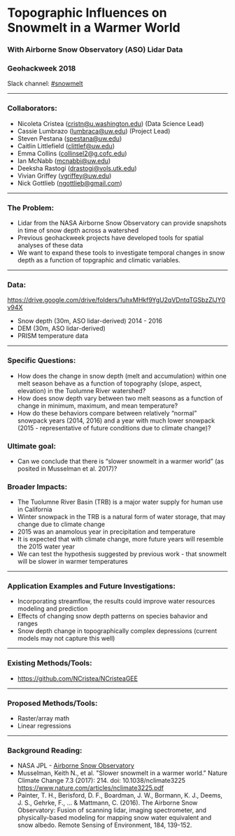 # Topographic Influences on Snowmelt in a Warmer World 
### With Airborne Snow Observatory (ASO) Lidar Data
### Geohackweek 2018

Slack channel: [#snowmelt](https://geohackweek2018.slack.com/messages/CCQT0KTHC)

---

### Collaborators:
* Nicoleta Cristea (cristn@u.washington.edu) (Data Science Lead)
* Cassie Lumbrazo (lumbraca@uw.edu) (Project Lead)
* Steven Pestana (spestana@uw.edu)
* Caitlin Littlefield (clittlef@uw.edu)
* Emma Collins (collinsel2@g.cofc.edu)
* Ian McNabb (mcnabbi@uw.edu)
* Deeksha Rastogi (drastogi@vols.utk.edu)
* Vivian Griffey (vgriffey@uw.edu)
* Nick Gottlieb (ngottlieb@gmail.com)

---

### The Problem:
* Lidar from the NASA Airborne Snow Observatory can provide snapshots in time of snow depth across a watershed
* Previous geohackweek projects have developed tools for spatial analyses of these data
* We want to expand these tools to investigate temporal changes in snow depth as a function of topgraphic and climatic variables.

---

### Data:
https://drive.google.com/drive/folders/1uhxMHkf9YgU2qVDntqTGSbzZlJY0v94X
* Snow depth (30m, ASO lidar-derived) 2014 - 2016
* DEM (30m, ASO lidar-derived)
* PRISM temperature data

---

### Specific Questions:
* How does the change in snow depth (melt and accumulation) within one melt season behave as a function of topography (slope, aspect, elevation) in the Tuolumne River watershed?
* How does snow depth vary between two melt seasons as a function of change in minimum, maximum, and mean temperature?
* How do these behaviors compare between relatively “normal” snowpack years (2014, 2016) and a year with much lower snowpack (2015 - representative of future conditions due to climate change)? 

### Ultimate goal:
* Can we conclude that there is “slower snowmelt in a warmer world” (as posited in Musselman et al. 2017)?

### Broader Impacts: 
* The Tuolumne River Basin (TRB) is a major water supply for human use in California
* Winter snowpack in the TRB is a natural form of water storage, that may change due to climate change
* 2015 was an anamolous year in precipitation and temperature
* It is expected that with climate change, more future years will resemble the 2015 water year 
* We can test the hypothesis suggested by previous work - that snowmelt will be slower in warmer temperatures

---

### Application Examples and Future Investigations:
* Incorporating streamflow, the results could improve water resources modeling and prediction
* Effects of changing snow depth patterns on species bahavior and ranges
* Snow depth change in topographically complex depressions (current models may not capture this well)
---

### Existing Methods/Tools:
* https://github.com/NCristea/NCristeaGEE 

---

### Proposed Methods/Tools:
* Raster/array math
* Linear regressions

---

### Background Reading:
* NASA JPL - [Airborne Snow Observatory](https://aso.jpl.nasa.gov/)
* Musselman, Keith N., et al. "Slower snowmelt in a warmer world." Nature Climate Change 7.3 (2017): 214. doi: 10.1038/nclimate3225  https://www.nature.com/articles/nclimate3225.pdf 
* Painter, T. H., Berisford, D. F., Boardman, J. W., Bormann, K. J., Deems, J. S., Gehrke, F., ... & Mattmann, C. (2016). The Airborne Snow Observatory: Fusion of scanning lidar, imaging spectrometer, and physically-based modeling for mapping snow water equivalent and snow albedo. Remote Sensing of Environment, 184, 139-152.
